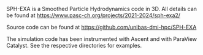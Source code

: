 SPH-EXA is a Smoothed Particle Hydrodynamics code in 3D. All details can be found at https://www.pasc-ch.org/projects/2021-2024/sph-exa2/

Source code can be found at https://github.com/unibas-dmi-hpc/SPH-EXA

The simulation code has been instrumented with Ascent and with ParaView Catalyst. See the respective directories for examples.
